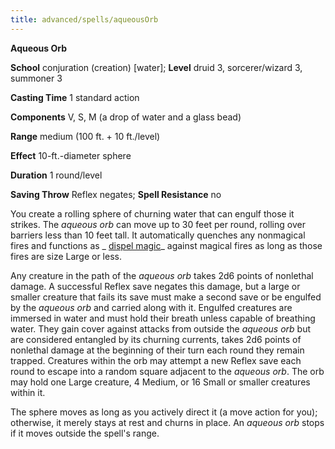 ```yaml
---
title: advanced/spells/aqueousOrb
---
```

 **Aqueous Orb**

**School** conjuration (creation) [water]; **Level** druid 3, sorcerer/wizard 3, summoner 3

**Casting Time** 1 standard action

**Components** V, S, M (a drop of water and a glass bead)

**Range** medium (100 ft. + 10 ft./level)

**Effect** 10-ft.-diameter sphere

**Duration** 1 round/level

**Saving Throw** Reflex negates; **Spell Resistance** no

You create a rolling sphere of churning water that can engulf those it strikes. The _aqueous orb_ can move up to 30 feet per round, rolling over barriers less than 10 feet tall. It automatically quenches any nonmagical fires and functions as _ [dispel magic](../../spells/dispelMagic.md#_dispel-magic)_ against magical fires as long as those fires are size Large or less.

Any creature in the path of the _aqueous orb_ takes 2d6 points of nonlethal damage. A successful Reflex save negates this damage, but a large or smaller creature that fails its save must make a second save or be engulfed by the _aqueous orb_ and carried along with it. Engulfed creatures are immersed in water and must hold their breath unless capable of breathing water. They gain cover against attacks from outside the _aqueous orb_ but are considered entangled by its churning currents, takes 2d6 points of nonlethal damage at the beginning of their turn each round they remain trapped. Creatures within the orb may attempt a new Reflex save each round to escape into a random square adjacent to the _aqueous orb_. The orb may hold one Large creature, 4 Medium, or 16 Small or smaller creatures within it.

The sphere moves as long as you actively direct it (a move action for you); otherwise, it merely stays at rest and churns in place. An _aqueous orb_ stops if it moves outside the spell's range.

